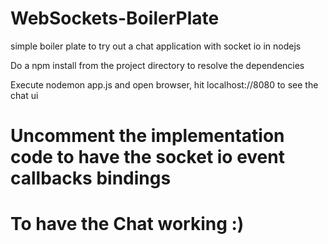 # WebSockets-BoilerPlate
simple boiler plate to try out a chat application with socket io in nodejs

Do a npm install from the project directory to resolve the dependencies

Execute nodemon app.js and open browser, hit localhost://8080 to see the chat ui


# Uncomment the implementation code to have the socket io event callbacks bindings
# To have the Chat working :)
